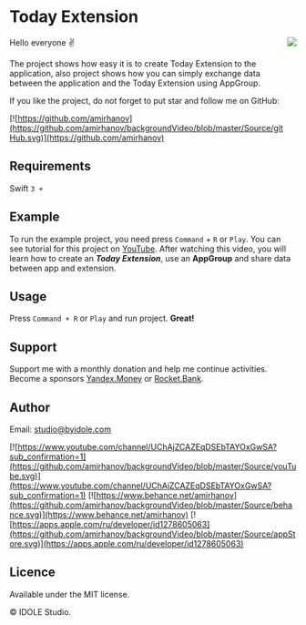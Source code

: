 # Today Extension

<img align="right" src="https://github.com/amirhanov/todayExtension/blob/master/Source/gif.gif" height="250"/>

Hello everyone ✌️ 

The project shows how easy it is to create Today Extension to the application, also project shows how you can simply exchange data between the application and the Today Extension using AppGroup.

If you like the project, do not forget to put star and follow me on GitHub:

[![https://github.com/amirhanov](https://github.com/amirhanov/backgroundVideo/blob/master/Source/gitHub.svg)](https://github.com/amirhanov)

## Requirements

Swift `3 +`

## Example

To run the example project, you need press `Command` + `R` or `Play`. You can see tutorial for this project on [YouTube](https://youtu.be/nD0HGs_2BcE). After watching this video, you will learn how to create an ***Today Extension***, use an **AppGroup** and share data between app and extension.

## Usage

Press `Command + R` or `Play` and run project. **Great!**

## Support

Support me with a monthly donation and help me continue activities. Become a sponsors [Yandex.Money](http://bit.ly/2HivTkw) or [Rocket.Bank](http://bit.ly/2TsB8ov).

## Author

Email: studio@byidole.com

[![https://www.youtube.com/channel/UChAjZCAZEqDSEbTAYOxGwSA?sub_confirmation=1](https://github.com/amirhanov/backgroundVideo/blob/master/Source/youTube.svg)](https://www.youtube.com/channel/UChAjZCAZEqDSEbTAYOxGwSA?sub_confirmation=1) 
[![https://www.behance.net/amirhanov](https://github.com/amirhanov/backgroundVideo/blob/master/Source/behance.svg)](https://www.behance.net/amirhanov)
[![https://apps.apple.com/ru/developer/id1278605063](https://github.com/amirhanov/backgroundVideo/blob/master/Source/appStore.svg)](https://apps.apple.com/ru/developer/id1278605063)

## Licence

Available under the MIT license.

© IDOLE Studio.